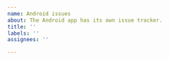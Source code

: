 ```yaml
---
name: Android issues
about: The Android app has its own issue tracker.
title: ''
labels: ''
assignees: ''

---
```




